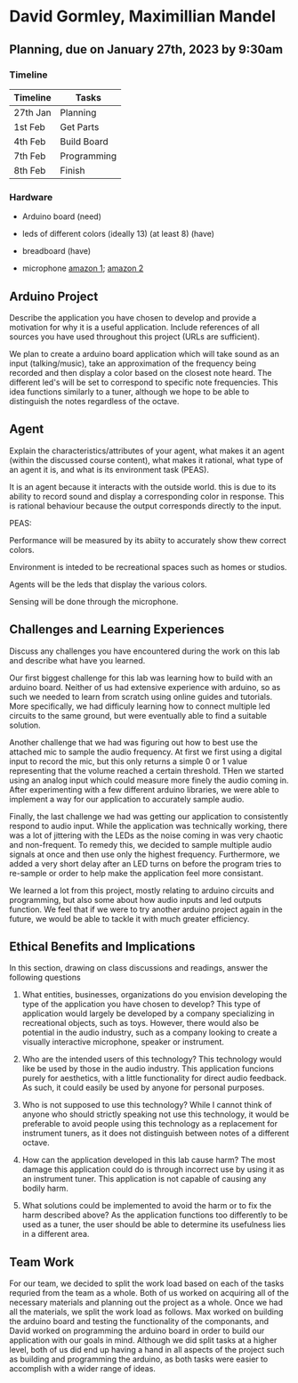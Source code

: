 # David Gormley, Maximillian Mandel

## Planning, due on January 27th, 2023 by 9:30am

### Timeline

|  Timeline  |    Tasks    |
| ---------- | ----------- |
|  27th Jan  |   Planning  |
|   1st Feb  |   Get Parts |
|   4th Feb  | Build Board |
|   7th Feb  | Programming |
|   8th Feb  |   Finish    |

### Hardware

- Arduino board (need)

- leds of different colors (ideally 13) (at least 8) (have)

- breadboard (have)

- microphone [amazon 1](https://www.amazon.com/DAOKI-Sensitivity-Microphone-Detection-Arduino/dp/B00XT0PH10/ref=sr_1_3?crid=28V9D1JTD845K&keywords=arduino+microphone&qid=1674847782&sprefix=arduino+microhpone%2Caps%2C319&sr=8-3); [amazon 2](https://www.amazon.com/DEVMO-Microphone-Sensitivity-Detection-Arduino/dp/B07S4DTKYH/ref=sr_1_1_sspa?crid=28V9D1JTD845K&keywords=arduino+microphone&qid=1674847851&sprefix=arduino+microhpone%2Caps%2C319&sr=8-1-spons&psc=1&spLa=ZW5jcnlwdGVkUXVhbGlmaWVyPUEyWE9LSjk1MjdSOUVHJmVuY3J5cHRlZElkPUEwMzUzMTA4Sko0WDhSQzI0Wk0wJmVuY3J5cHRlZEFkSWQ9QTAwNzE2NjJZRUI4NlE3SkZCTkkmd2lkZ2V0TmFtZT1zcF9hdGYmYWN0aW9uPWNsaWNrUmVkaXJlY3QmZG9Ob3RMb2dDbGljaz10cnVl)

## Arduino Project

Describe the application you have chosen to develop and provide a motivation for why it is a useful application. Include  references of all sources you have used throughout this project (URLs are sufficient).

We plan to create a arduino board application which will take sound as an input (talking/music), take an approximation of the frequency being recorded and then display a color based on the closest note heard. The different led's will be set to correspond to specific note frequencies. This idea functions similarly to a tuner, although we hope to be able to distinguish the notes regardless of the octave.

## Agent

Explain the characteristics/attributes of your agent, what makes it an agent (within the discussed course content), what makes it rational, what type of an agent it is, and what is its environment task (PEAS).

It is an agent because it interacts with the outside world. this is due to its ability to record sound and display a corresponding color in response. This is rational behaviour because the output corresponds directly to the input.

PEAS:

Performance will be measured by its abiity to accurately show thew correct colors.

Environment is inteded to be recreational spaces such as homes or studios.

Agents will be the leds that display the various colors.

Sensing will be done through the microphone.

## Challenges and Learning Experiences

Discuss any challenges you have encountered during the work on this lab and  describe what have you learned.

Our first biggest challenge for this lab was learning how to build with an arduino board. Neither of us had extensive experience with arduino, so as such we needed to learn from scratch using online guides and tutorials. More specifically, we had difficuly learning how to connect multiple led circuits to the same ground, but were eventually able to find a suitable solution.

Another challenge that we had was figuring out how to best use the attached mic to sample the audio frequency. At first we first using a digital input to record the mic, but this only returns a simple 0 or 1 value representing that the volume reached a certain threshold. THen we started using an analog input which could measure more finely the audio coming in. After experimenting with a few different arduino libraries, we were able to implement a way for our application to accurately sample audio.

Finally, the last challenge we had was getting our application to consistently respond to audio input. While the application was technically working, there was a lot of jittering with the LEDs as the noise coming in was very chaotic and non-frequent. To remedy this, we decided to sample multiple audio signals at once and then use only the highest frequency. Furthermore, we added a very short delay after an LED turns on before the program tries to re-sample or order to help make the application feel more consistant.

We learned a lot from this project, mostly relating to arduino circuits and programming, but also some about how audio inputs and led outputs function. We feel that if we were to try another arduino project again in the future, we would be able to tackle it with much greater efficiency.

## Ethical Benefits and Implications

In this section, drawing on class discussions and readings, answer the following questions

1. What entities, businesses, organizations do you envision developing the type of the application you have chosen to develop? This type of application would largely be developed by a company specializing in recreational objects, such as toys. However, there would also be potential in the audio industry, such as a company looking to create a visually interactive microphone, speaker or instrument.

2. Who are the intended users of this technology? This technology would like be used by those in the audio industry. This application funcions purely for aesthetics, with a little functionality for direct audio feedback. As such, it could easily be used by anyone for personal purposes.

3. Who is not supposed to use this technology? While I cannot think of anyone who should strictly speaking not use this technology, it would be preferable to avoid people using this technology as a replacement for instrument tuners, as it does not distinguish between notes of a different octave.

4. How can the application developed in this lab cause harm? The most damage this application could do is through incorrect use by using it as an instrument tuner. This application is not capable of causing any bodily harm.

5. What solutions could be implemented to avoid the harm or to fix the harm described above? As the application functions too differently to be used as a tuner, the user should be able to determine its usefulness lies in a different area.

## Team Work

For our team, we decided to split the work load based on each of the tasks requried from the team as a whole. Both of us worked on acquiring all of the necessary materials and planning out the project as a whole. Once we had all the materials, we split the work load as follows. Max worked on building the arduino board and testing the functionality of the componants, and David worked on programming the arduino board in order to build our application with our goals in mind. Although we did split tasks at a higher level, both of us did end up having a hand in all aspects of the project such as building and programming the arduino, as both tasks were easier to accomplish with a wider range of ideas.
